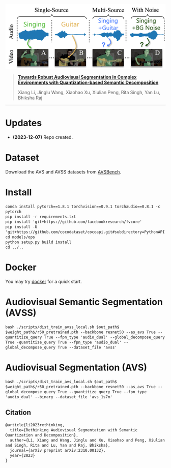 <p align="center"><img src="teaser.png" width="700"/></p>

> [**Towards Robust Audiovisual Segmentation in Complex Environments with Quantization-based Semantic Decomposition**](https://arxiv.org/pdf/2310.00132.pdf)
>
> Xiang Li, Jinglu Wang, Xiaohao Xu, Xiulian Peng, Rita Singh, Yan Lu, Bhiksha Raj
---

# Updates
- **(2023-12-07)** Repo created.

# Dataset
Download the AVS and AVSS datasets from [AVSBench](http://www.avlbench.opennlplab.cn/leaderboard/avss).

# Install
```
conda install pytorch==1.8.1 torchvision==0.9.1 torchaudio==0.8.1 -c pytorch
pip install -r requirements.txt 
pip install 'git+https://github.com/facebookresearch/fvcore' 
pip install -U 'git+https://github.com/cocodataset/cocoapi.git#subdirectory=PythonAPI'
cd models/ops
python setup.py build install
cd ../..
```

# Docker
You may try [docker](https://hub.docker.com/r/ang9867/refer) for a quick start.

# Audiovisual Semantic Segmentation (AVSS)
```
bash ./scripts/dist_train_avss_local.sh $out_path$ $weight_path$/r50_pretrained.pth --backbone resnet50 --as_avs True --quantitize_query True --fpn_type 'audio_dual' --global_decompose_query True -quantitize_query True --fpn_type 'audio_dual' --global_decompose_query True --dataset_file 'avss'
```

# Audiovisual Segmentation (AVS)
```
bash ./scripts/dist_train_avs_local.sh $out_path$ $weight_path$/r50_pretrained.pth --backbone resnet50 --as_avs True --global_decompose_query True --quantitize_query True --fpn_type 'audio_dual' --binary --dataset_file 'avs_1s7m'
```

## Citation

```
@article{li2023rethinking,
  title={Rethinking Audiovisual Segmentation with Semantic Quantization and Decomposition},
  author={Li, Xiang and Wang, Jinglu and Xu, Xiaohao and Peng, Xiulian and Singh, Rita and Lu, Yan and Raj, Bhiksha},
  journal={arXiv preprint arXiv:2310.00132},
  year={2023}
}
```
